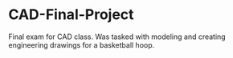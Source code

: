 # CAD-Final-Project
Final exam for CAD class. Was tasked with modeling and creating engineering drawings for a basketball hoop.
